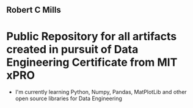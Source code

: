 ## Robert C Mills 

# Public Repository for all artifacts created in pursuit of Data Engineering Certificate from MIT xPRO

- I'm currently learning Python, Numpy, Pandas, MatPlotLib and other open source libraries for Data Engineering




